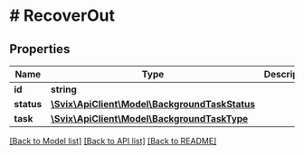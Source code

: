 # # RecoverOut

## Properties

Name | Type | Description | Notes
------------ | ------------- | ------------- | -------------
**id** | **string** |  |
**status** | [**\Svix\ApiClient\Model\BackgroundTaskStatus**](BackgroundTaskStatus.md) |  |
**task** | [**\Svix\ApiClient\Model\BackgroundTaskType**](BackgroundTaskType.md) |  |

[[Back to Model list]](../../README.md#models) [[Back to API list]](../../README.md#endpoints) [[Back to README]](../../README.md)
